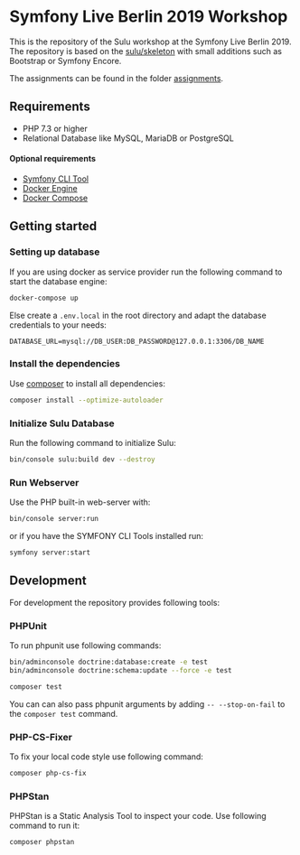 # Symfony Live Berlin 2019 Workshop

This is the repository of the Sulu workshop at the Symfony Live Berlin 2019. The repository is based on 
the [sulu/skeleton](https://github.com/sulu/skeleton) with small additions such as Bootstrap or Symfony Encore.

The assignments can be found in the folder [assignments](/assignments).

## Requirements

- PHP 7.3 or higher
- Relational Database like MySQL, MariaDB or PostgreSQL

#### Optional requirements
- [Symfony CLI Tool](https://symfony.com/doc/master/cloud/getting-started.html)
- [Docker Engine](https://docs.docker.com/engine/installation/)
- [Docker Compose](https://docs.docker.com/compose/install/)

## Getting started

### Setting up database

If you are using docker as service provider run the following command to start the database engine:

```bash
docker-compose up
```

Else create a `.env.local` in the root directory and adapt the database credentials to your needs:

```dotenv
DATABASE_URL=mysql://DB_USER:DB_PASSWORD@127.0.0.1:3306/DB_NAME
```

### Install the dependencies

Use [composer](https://getcomposer.org/) to install all dependencies:

```bash
composer install --optimize-autoloader
```

### Initialize Sulu Database

Run the following command to initialize Sulu:

```bash
bin/console sulu:build dev --destroy
```

### Run Webserver

Use the PHP built-in web-server with:

```bash
bin/console server:run
```

or if you have the SYMFONY CLI Tools installed run:

```bash
symfony server:start
```

## Development

For development the repository provides following tools:

### PHPUnit

To run phpunit use following commands:

```bash
bin/adminconsole doctrine:database:create -e test
bin/adminconsole doctrine:schema:update --force -e test

composer test
```

You can can also pass phpunit arguments by adding `-- --stop-on-fail` to the `composer test` command.

### PHP-CS-Fixer

To fix your local code style use following command:

```bash
composer php-cs-fix
```

### PHPStan

PHPStan is a Static Analysis Tool to inspect your code. Use following command to run it:

```bash
composer phpstan
```
